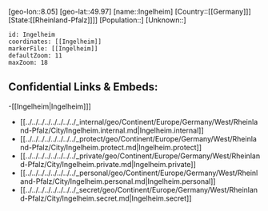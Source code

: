 ﻿---
location: [49.97,8.05]
mapzoom: [7,12] 
mapmarker: city 
type: City
tags:
- geo/City


SpocWebEntityId: 31110
isDeleted: false
confidential: public

---
[geo-lon::8.05]
[geo-lat::49.97]
[name::Ingelheim]
[Country::[[Germany]]]
[State:[[Rheinland-Pfalz]]]]
[Population::]
[Unknown::]


```leaflet
id: Ingelheim
coordinates: [[Ingelheim]]
markerFile: [[Ingelheim]]
defaultZoom: 11 
maxZoom: 18
```


## Confidential Links & Embeds: 
-[[Ingelheim|Ingelheim]]] 
- [[../../../../../../../../_internal/geo/Continent/Europe/Germany/West/Rheinland-Pfalz/City/Ingelheim.internal.md|Ingelheim.internal]] 
- [[../../../../../../../../_protect/geo/Continent/Europe/Germany/West/Rheinland-Pfalz/City/Ingelheim.protect.md|Ingelheim.protect]] 
- [[../../../../../../../../_private/geo/Continent/Europe/Germany/West/Rheinland-Pfalz/City/Ingelheim.private.md|Ingelheim.private]] 
- [[../../../../../../../../_personal/geo/Continent/Europe/Germany/West/Rheinland-Pfalz/City/Ingelheim.personal.md|Ingelheim.personal]] 
- [[../../../../../../../../_secret/geo/Continent/Europe/Germany/West/Rheinland-Pfalz/City/Ingelheim.secret.md|Ingelheim.secret]] 
